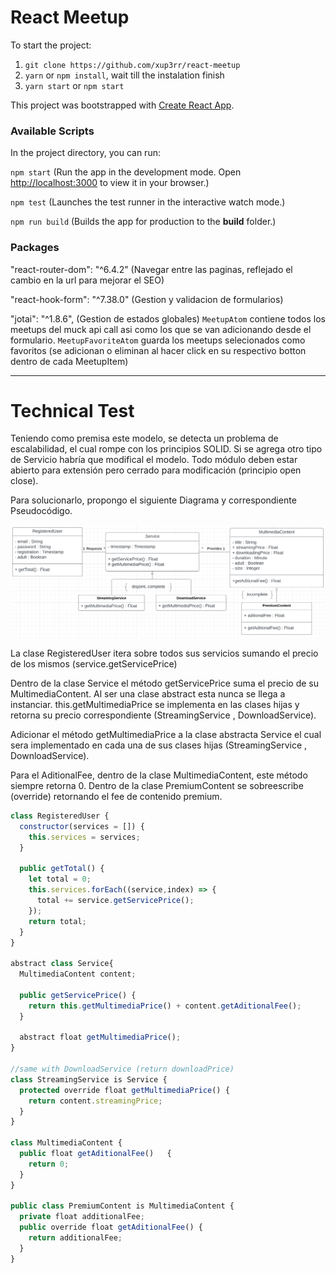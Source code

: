 # React Meetup

To start the project:

1. `git clone https://github.com/xup3rr/react-meetup`
2. `yarn` or `npm install`, wait till the instalation finish
3. `yarn start` or `npm start`

This project was bootstrapped with [Create React App](https://github.com/facebook/create-react-app).

### Available Scripts

In the project directory, you can run:

`npm start` (Run the app in the development mode. Open [http://localhost:3000](http://localhost:3000) to view it in your browser.)

`npm test` (Launches the test runner in the interactive watch mode.)

`npm run build` (Builds the app for production to the **build** folder.)

### Packages

"react-router-dom": "^6.4.2" (Navegar entre las paginas, reflejado el cambio en la url para mejorar el SEO)

"react-hook-form": "^7.38.0" (Gestion y validacion de formularios)

"jotai": "^1.8.6", (Gestion de estados globales) `MeetupAtom` contiene todos los meetups del muck api call asi como los que se van adicionando desde el formulario. `MeetupFavoriteAtom` guarda los meetups selecionados como favoritos (se adicionan o eliminan al hacer click en su respectivo botton dentro de cada MeetupItem)

---

# Technical Test

Teniendo como premisa este modelo, se detecta un problema de escalabilidad, el cual rompe con los principios SOLID. Si se agrega otro tipo de Servicio habría que modifical el modelo. Todo módulo deben estar abierto para extensión pero cerrado para modificación (principio open close).

Para solucionarlo, propongo el siguiente Diagrama y correspondiente Pseudocódigo.

![diagrama](public/diagrama.png)

La clase RegisteredUser itera sobre todos sus servicios sumando el precio de los mismos (service.getServicePrice)

Dentro de la clase Service el método getServicePrice suma el precio de su MultimediaContent. Al ser una clase abstract esta nunca se llega a instanciar. this.getMultimediaPrice se implementa en las clases hijas y retorna su precio correspondiente (StreamingService , DownloadService).

Adicionar el método getMultimediaPrice a la clase abstracta Service el cual sera implementado en cada una de sus clases hijas (StreamingService , DownloadService).

Para el AditionalFee, dentro de la clase MultimediaContent, este método siempre retorna 0. Dentro de la clase PremiumContent se sobreescribe (override) retornando el fee de contenido premium.

```js
class RegisteredUser {
  constructor(services = []) {
    this.services = services;
  }

  public getTotal() {
    let total = 0;
    this.services.forEach((service,index) => {
      total += service.getServicePrice();
    });
    return total;
  }
}

abstract class Service{
  MultimediaContent content;

  public getServicePrice() {
    return this.getMultimediaPrice() + content.getAditionalFee();
  }

  abstract float getMultimediaPrice();
}

//same with DownloadService (return downloadPrice)
class StreamingService is Service {
  protected override float getMultimediaPrice() {
    return content.streamingPrice;
  }
}

class MultimediaContent {
  public float getAditionalFee()   {
    return 0;
  }
}

public class PremiumContent is MultimediaContent {
  private float additionalFee;
  public override float getAditionalFee() {
    return additionalFee;
  }
}

```
